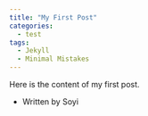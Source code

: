 ```yaml
---
title: "My First Post"
categories:
  - test
tags:
  - Jekyll
  - Minimal Mistakes
---
```


Here is the content of my first post. <br>
* Written by Soyi
